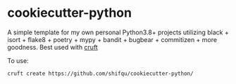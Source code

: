 # cookiecutter-python

A simple template for my own personal Python3.8+ projects utilizing black + isort + flake8 + poetry + mypy + bandit + bugbear + commitizen + more goodness. Best used with [cruft](https://timothycrosley.github.io/cruft/)

To use:

```
cruft create https://github.com/shifqu/cookiecutter-python/
```
